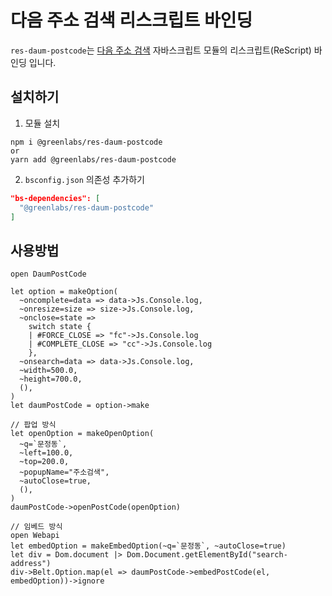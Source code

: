 # 다음 주소 검색 리스크립트 바인딩

`res-daum-postcode`는 [다음 주소 검색](https://postcode.map.daum.net/guide) 자바스크립트 모듈의 리스크립트(ReScript) 바인딩 입니다.

## 설치하기

1. 모듈 설치

```shell
npm i @greenlabs/res-daum-postcode
or
yarn add @greenlabs/res-daum-postcode
```

2. `bsconfig.json` 의존성 추가하기

```json
"bs-dependencies": [
  "@greenlabs/res-daum-postcode"
]
```

## 사용방법
```rescript
open DaumPostCode

let option = makeOption(
  ~oncomplete=data => data->Js.Console.log,
  ~onresize=size => size->Js.Console.log,
  ~onclose=state =>
    switch state {
    | #FORCE_CLOSE => "fc"->Js.Console.log
    | #COMPLETE_CLOSE => "cc"->Js.Console.log
    },
  ~onsearch=data => data->Js.Console.log,
  ~width=500.0,
  ~height=700.0,
  (),
)
let daumPostCode = option->make

// 팝업 방식
let openOption = makeOpenOption(
  ~q=`문정동`,
  ~left=100.0,
  ~top=200.0,
  ~popupName="주소검색",
  ~autoClose=true,
  (),
)
daumPostCode->openPostCode(openOption)

// 임베드 방식
open Webapi
let embedOption = makeEmbedOption(~q=`문정동`, ~autoClose=true)
let div = Dom.document |> Dom.Document.getElementById("search-address")
div->Belt.Option.map(el => daumPostCode->embedPostCode(el, embedOption))->ignore
```
